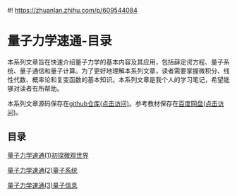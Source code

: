 #! https://zhuanlan.zhihu.com/p/609544084
# 量子力学速通-目录

本系列文章旨在快速介绍量子力学的基本内容及其应用，包括薛定谔方程、量子系统、量子通信和量子计算。为了更好地理解本系列文章，读者需要掌握微积分、线性代数、概率论和复变函数的基本知识。本系列文章是我个人的学习笔记，希望能够对读者有所帮助。

本系列文章源码保存在[github仓库(点击访问)](https://github.com/cjyyx/notes/tree/main/%E5%AD%A6%E4%B9%A0%E7%AC%94%E8%AE%B0/%E9%87%8F%E5%AD%90%E5%8A%9B%E5%AD%A6%E5%AF%BC%E8%AE%BA)。参考教材保存在[百度网盘(点击访问)](https://pan.baidu.com/s/1asY9lyW4E3XdG9jrDJ8APQ?pwd=1234)。

## 目录

[量子力学速通(1)初探微观世界](https://zhuanlan.zhihu.com/p/608306983)

[量子力学速通(2)量子系统](https://zhuanlan.zhihu.com/p/609219797)

[量子力学速通(3)量子信息](https://zhuanlan.zhihu.com/p/609219886)